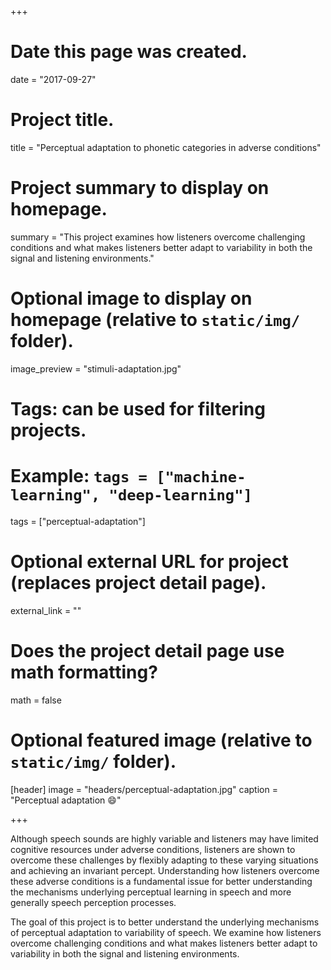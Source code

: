 +++
# Date this page was created.
date = "2017-09-27"

# Project title.
title = "Perceptual adaptation to phonetic categories in adverse conditions"

# Project summary to display on homepage.
summary = "This project examines how listeners overcome challenging conditions and what makes listeners better adapt to variability in both the signal and listening environments."

# Optional image to display on homepage (relative to `static/img/` folder).
image_preview = "stimuli-adaptation.jpg"

# Tags: can be used for filtering projects.
# Example: `tags = ["machine-learning", "deep-learning"]`
tags = ["perceptual-adaptation"]

# Optional external URL for project (replaces project detail page).
external_link = ""

# Does the project detail page use math formatting?
math = false

# Optional featured image (relative to `static/img/` folder).
[header]
image = "headers/perceptual-adaptation.jpg"
caption = "Perceptual adaptation :smile:"

+++

Although speech sounds are highly variable and listeners may have limited cognitive resources under adverse conditions, listeners are shown to overcome these challenges by flexibly adapting to these varying situations and achieving an invariant percept. Understanding how listeners overcome these adverse conditions is a fundamental issue for better understanding the mechanisms underlying perceptual learning in speech and more generally speech perception processes. 

The goal of this project is to better understand the underlying mechanisms of perceptual adaptation to variability of speech. We examine how listeners overcome challenging conditions and what makes listeners better adapt to variability in both the signal and listening environments.
